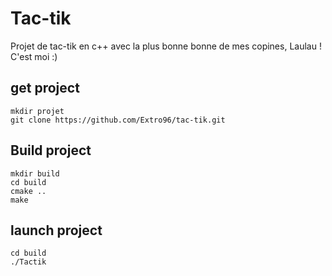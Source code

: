 # Tac-tik
Projet de tac-tik en c++ avec la plus bonne bonne de mes copines, Laulau !
C'est moi :)

## get project
```
mkdir projet
git clone https://github.com/Extro96/tac-tik.git
```

## Build project
```
mkdir build
cd build
cmake ..
make
```

## launch project
```
cd build
./Tactik
```
